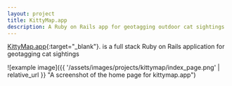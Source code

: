 ```yaml
---
layout: project
title: KittyMap.app
description: A Ruby on Rails app for geotagging outdoor cat sightings
---
```


[KittyMap.app](http://kittymap.app){:target="_blank"}.
 is a full stack Ruby on Rails application for geotagging cat sightings

![example image]({{ '/assets/images/projects/kittymap/index_page.png' | relative_url }} "A screenshot of the home page for kittymap.app")

